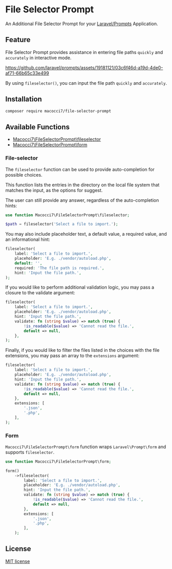 # File Selector Prompt

An Additional File Selector Prompt for your [Laravel/Prompts](https://github.com/laravel/prompts) Application.

## Feature

File Selector Prompt provides assistance in entering file paths `quickly` and `accurately` in interactive mode.

https://github.com/laravel/prompts/assets/19181121/03c6f46d-a19d-4de0-af71-66b65c33e499

By using `fileselector()`, you can input the file path `quickly` and `accurately`.

## Installation

```bash
composer require macocci7/file-selector-prompt
```

## Available Functions

- [Macocci7\FileSelectorPrompt\fileselector](#fileselector)
- [Macocci7\FileSelectorPrompt\form](#form)

### File-selector

The `fileselector` function can be used to provide auto-completion for possible choices.

This function lists the entries in the directory on the local file system that matches the input, as the options for suggest.

The user can still provide any answer, regardless of the auto-completion hints:

```php
use function Macocci7\FileSelectorPrompt\fileselector;

$path = fileselector('Select a file to import.');
```

You may also include placeholder text, a default value, a required value, and an informational hint:

```php
fileselector(
    label: 'Select a file to import.',
    placeholder: 'E.g. ./vendor/autoload.php',
    default: '',
    required: 'The file path is required.',
    hint: 'Input the file path.',
);
```

 If you would like to perform additional validation logic, you may pass a closure to the validate argument:

```php
fileselector(
    label: 'Select a file to import.',
    placeholder: 'E.g. ./vendor/autoload.php',
    hint: 'Input the file path.',
    validate: fn (string $value) => match (true) {
        !is_readable($value) => 'Cannot read the file.',
        default => null,
    },
);
```

Finally, if you would like to filter the files listed in the choices with the file extensions, you may pass an array to the `extensions` argument:
```php
fileselector(
    label: 'Select a file to import.',
    placeholder: 'E.g. ./vendor/autoload.php',
    hint: 'Input the file path.',
    validate: fn (string $value) => match (true) {
        !is_readable($value) => 'Cannot read the file.',
        default => null,
    },
    extensions: [
        '.json',
        '.php',
    ],
);
```

### Form

`Macocci7\FileSelectorPrompt\form` function wraps `Laravel\Prompt\form` and supports `fileselector`.

```php
use function Macocci7\FileSelectorPrompt\form;

form()
    ->fileselector(
        label: 'Select a file to import.',
        placeholder: 'E.g. ./vendor/autoload.php',
        hint: 'Input the file path.',
        validate: fn (string $value) => match (true) {
            !is_readable($value) => 'Cannot read the file.',
            default => null,
        },
        extensions: [
            '.json',
            '.php',
        ],
    );
```

## License

[MIT license](LICENSE.md)
